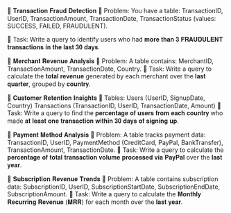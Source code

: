 🎯 𝐓𝐫𝐚𝐧𝐬𝐚𝐜𝐭𝐢𝐨𝐧 𝐅𝐫𝐚𝐮𝐝 𝐃𝐞𝐭𝐞𝐜𝐭𝐢𝐨𝐧
💭 Problem:
 You have a table:
TransactionID, UserID, TransactionAmount, TransactionDate, TransactionStatus (values: SUCCESS, FAILED, FRAUDULENT).

🧠 Task:
 Write a query to identify users who had 𝐦𝐨𝐫𝐞 𝐭𝐡𝐚𝐧 𝟑 𝐅𝐑𝐀𝐔𝐃𝐔𝐋𝐄𝐍𝐓 𝐭𝐫𝐚𝐧𝐬𝐚𝐜𝐭𝐢𝐨𝐧𝐬 𝐢𝐧 𝐭𝐡𝐞 𝐥𝐚𝐬𝐭 𝟑𝟎 𝐝𝐚𝐲𝐬.

🎯 𝐌𝐞𝐫𝐜𝐡𝐚𝐧𝐭 𝐑𝐞𝐯𝐞𝐧𝐮𝐞 𝐀𝐧𝐚𝐥𝐲𝐬𝐢𝐬
💭 Problem:
 A table contains:
MerchantID, TransactionAmount, TransactionDate, Country.
 🧠 Task:
 Write a query to calculate the  𝐭𝐨𝐭𝐚𝐥 𝐫𝐞𝐯𝐞𝐧𝐮𝐞 generated by each merchant over the 𝐥𝐚𝐬𝐭 𝐪𝐮𝐚𝐫𝐭𝐞𝐫, grouped by 𝐜𝐨𝐮𝐧𝐭𝐫𝐲.

🎯 𝐂𝐮𝐬𝐭𝐨𝐦𝐞𝐫 𝐑𝐞𝐭𝐞𝐧𝐭𝐢𝐨𝐧 𝐈𝐧𝐬𝐢𝐠𝐡𝐭𝐬
💭 Tables:
Users (UserID, SignupDate, Country)
Transactions (TransactionID, UserID, TransactionDate, Amount)
 🧠 Task:
 Write a query to find the 𝐩𝐞𝐫𝐜𝐞𝐧𝐭𝐚𝐠𝐞 𝐨𝐟 𝐮𝐬𝐞𝐫𝐬 𝐟𝐫𝐨𝐦 𝐞𝐚𝐜𝐡 𝐜𝐨𝐮𝐧𝐭𝐫𝐲 who made 𝐚𝐭 𝐥𝐞𝐚𝐬𝐭 𝐨𝐧𝐞 𝐭𝐫𝐚𝐧𝐬𝐚𝐜𝐭𝐢𝐨𝐧 𝐰𝐢𝐭𝐡𝐢𝐧 𝟑𝟎 𝐝𝐚𝐲𝐬 𝐨𝐟 𝐬𝐢𝐠𝐧𝐢𝐧𝐠 𝐮𝐩.

🎯 𝐏𝐚𝐲𝐦𝐞𝐧𝐭 𝐌𝐞𝐭𝐡𝐨𝐝 𝐀𝐧𝐚𝐥𝐲𝐬𝐢𝐬
💭 Problem:
 A table tracks payment data:
TransactionID, UserID, PaymentMethod (CreditCard, PayPal, BankTransfer), TransactionAmount, TransactionDate.
 🧠 Task:
 Write a query to calculate the 𝐩𝐞𝐫𝐜𝐞𝐧𝐭𝐚𝐠𝐞 𝐨𝐟 𝐭𝐨𝐭𝐚𝐥 𝐭𝐫𝐚𝐧𝐬𝐚𝐜𝐭𝐢𝐨𝐧 𝐯𝐨𝐥𝐮𝐦𝐞 𝐩𝐫𝐨𝐜𝐞𝐬𝐬𝐞𝐝 𝐯𝐢𝐚 𝐏𝐚𝐲𝐏𝐚𝐥 over the 𝐥𝐚𝐬𝐭 𝐲𝐞𝐚𝐫.

🎯 𝐒𝐮𝐛𝐬𝐜𝐫𝐢𝐩𝐭𝐢𝐨𝐧 𝐑𝐞𝐯𝐞𝐧𝐮𝐞 𝐓𝐫𝐞𝐧𝐝𝐬
💭 Problem:
 A table contains subscription data:
SubscriptionID, UserID, SubscriptionStartDate, SubscriptionEndDate, SubscriptionAmount.
 🧠 Task:
 Write a query to calculate the 𝐌𝐨𝐧𝐭𝐡𝐥𝐲 𝐑𝐞𝐜𝐮𝐫𝐫𝐢𝐧𝐠 𝐑𝐞𝐯𝐞𝐧𝐮𝐞 (𝐌𝐑𝐑) for each month over the 𝐥𝐚𝐬𝐭 𝐲𝐞𝐚𝐫.
